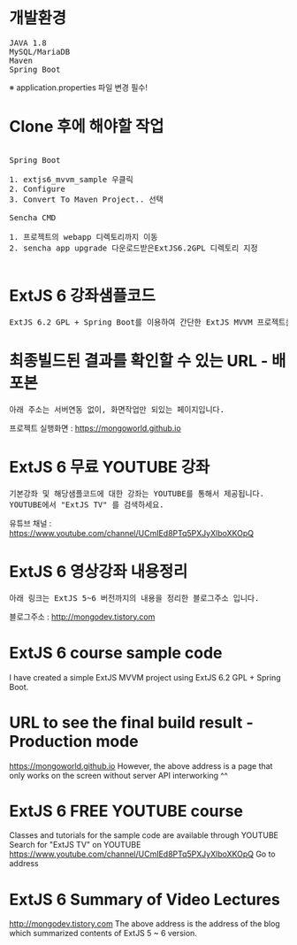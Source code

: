 # 개발환경
<pre>
JAVA 1.8
MySQL/MariaDB
Maven
Spring Boot
</pre>
 
※ application.properties 파일 변경 필수!

# Clone 후에 해야할 작업
<pre>

Spring Boot 

1. extjs6_mvvm_sample 우클릭
2. Configure
3. Convert To Maven Project.. 선택

Sencha CMD

1. 프로젝트의 webapp 디렉토리까지 이동
2. sencha app upgrade 다운로드받은ExtJS6.2GPL 디렉토리 지정

</pre>

# ExtJS 6 강좌샘플코드
<pre>
ExtJS 6.2 GPL + Spring Boot를 이용하여 간단한 ExtJS MVVM 프로젝트를 만들어보았습니다.
</pre>

# 최종빌드된 결과를 확인할 수 있는 URL - 배포본
<pre>
아래 주소는 서버연동 없이, 화면작업만 되있는 페이지입니다.
</pre>

프로젝트 실행화면 : https://mongoworld.github.io

# ExtJS 6 무료 YOUTUBE 강좌
<pre>
기본강좌 및 해당샘플코드에 대한 강좌는 YOUTUBE를 통해서 제공됩니다.
YOUTUBE에서 "ExtJS TV" 를 검색하세요.
</pre>

유튜브 채널 : https://www.youtube.com/channel/UCmIEd8PTq5PXJyXlboXKOpQ

# ExtJS 6 영상강좌 내용정리
<pre>
아래 링크는 ExtJS 5~6 버전까지의 내용을 정리한 블로그주소 입니다.
</pre>

블로그주소 : http://mongodev.tistory.com

# ExtJS 6 course sample code
I have created a simple ExtJS MVVM project using ExtJS 6.2 GPL + Spring Boot.

# URL to see the final build result - Production mode
https://mongoworld.github.io
However, the above address is a page that only works on the screen without server API interworking ^^

# ExtJS 6 FREE YOUTUBE course
Classes and tutorials for the sample code are available through YOUTUBE
Search for "ExtJS TV" on YOUTUBE
https://www.youtube.com/channel/UCmIEd8PTq5PXJyXlboXKOpQ
Go to address


# ExtJS 6 Summary of Video Lectures
http://mongodev.tistory.com
The above address is the address of the blog which summarized contents of ExtJS 5 ~ 6 version.
